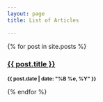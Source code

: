 ```yaml
---
layout: page
title: List of Articles

---
```


{% for post in site.posts %}    
<h3><a href="{{ post.url }}">{{ post.title }}</a></h3>
<p><small>
  <strong>{{ post.date | date: "%B %e, %Y" }}</strong>
</small></p>
{% endfor %}    
